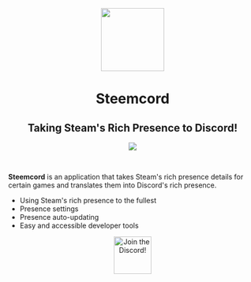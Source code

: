 <div align="center">
<img src="https://get.snaz.in/3GB6iJT.png" width="128">

# Steemcord

## Taking Steam's Rich Presence to Discord!

![](https://get.snaz.in/AXrAhP5.png)

<br>
</div>

**Steemcord** is an application that takes Steam's rich presence details for certain games and translates them into Discord's rich presence.

- Using Steam's rich presence to the fullest
- Presence settings
- Presence auto-updating
- Easy and accessible developer tools


<div align="center">
    <a target="_blank" href="https://snaz.in/steemcord/discord" title="Join the Discord!">
        <img  src="https://discordapp.com/api/guilds/311027228177727508/widget.png?style=banner2" height="76px" draggable="false" alt="Join the Discord!">
    </a>
</div>